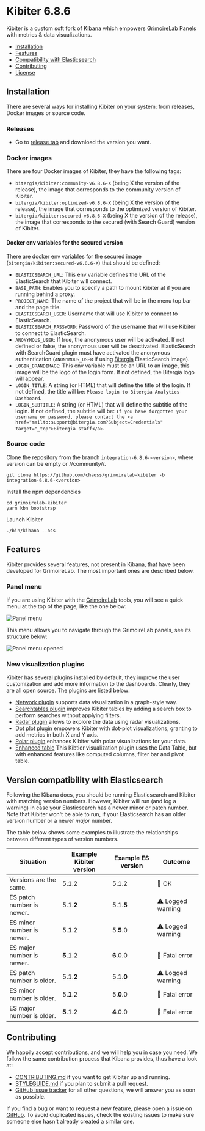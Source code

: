 # Kibiter 6.8.6

Kibiter is a custom soft fork of [Kibana](https://github.com/elastic/kibana) which empowers [GrimoireLab](https://chaoss.github.io/grimoirelab/) Panels with metrics & data visualizations.

- [Installation](#installation)
- [Features](#features)
- [Compatibility with Elasticsearch](#compatibility-with-elasticsearch)
- [Contributing](#contributing)
- [License](#license)

## Installation

There are several ways for installing Kibiter on your system: from releases, Docker images or source code.

### Releases

- Go to [release tab](https://github.com/chaoss/grimoirelab-kibiter/releases) and download the version you want.

### Docker images

There are four Docker images of Kibiter, they have the following tags:

- `bitergia/kibiter:community-v6.8.6-X` (being X the version of the release), the image that corresponds to the community version of Kibiter.
- `bitergia/kibiter:optimized-v6.8.6-X` (being X the version of the release), the image that corresponds to the optimized version of Kibiter.
- `bitergia/kibiter:secured-v6.8.6-X` (being X the version of the release), the image that corresponds to the secured (with Search Guard) version of Kibiter.

#### Docker env variables for the secured version

There are docker env variables for the secured image (`bitergia/kibiter:secured-v6.8.6-X`) that should be defined:

- `ELASTICSEARCH_URL`: This env variable defines the URL of the ElasticSearch that Kibiter will connect.
- `BASE_PATH`: Enables you to specify a path to mount Kibiter at if you are running behind a proxy.
- `PROJECT_NAME`: The name of the project that will be in the menu top bar and the page title.
- `ELASTICSEARCH_USER`: Username that will use Kibiter to connect to ElasticSearch.
- `ELASTICSEARCH_PASSWORD`: Password of the username that will use Kibiter to connect to ElasticSearch.
- `ANONYMOUS_USER`: If true, the anonymous user will be activated. If not defined or false, the anonymous user will be deactivated. ElasticSearch with SearchGuard plugin must have activated the anonymous authentication (`ANONYMOUS_USER` if using [Bitergia](https://github.com/Bitergia/elasticsearch) ElasticSearch image).
- `LOGIN_BRANDIMAGE`: This env variable must be an URL to an image, this image will be the logo of the login form. If not defined, the Bitergia logo will appear.
- `LOGIN_TITLE`: A string (or HTML) that will define the title of the login. If not defined, the title will be: `Please login to Bitergia Analytics Dashboard`.
- `LOGIN_SUBTITLE`: A string (or HTML) that will define the subtitle of the login. If not defined, the subtitle will be: `If you have forgotten your username or password, please contact the <a href="mailto:support@bitergia.com?Subject=Credentials" target="_top">Bitergia staff</a>`.

### Source code

Clone the repository from the branch `integration-6.8.6-<version>`, where version can be empty or //community//.
```
git clone https://github.com/chaoss/grimoirelab-kibiter -b integration-6.8.6-<version>
```

Install the npm dependencies

```
cd grimoirelab-kibiter
yarn kbn bootstrap
```

Launch Kibiter
```
./bin/kibana --oss
```

## Features

Kibiter provides several features, not present in Kibana, that have been developed for GrimoireLab. The most important ones are described below.

### Panel menu

If you are using Kibiter with the [GrimoireLab](https://chaoss.github.io/grimoirelab/) tools, you will see a quick menu at the top of the page, like the one below:

<img alt="Panel menu" src="https://i.imgur.com/6hO4aEV.png">


This menu allows you to navigate through the GrimoireLab panels, see its structure below:

<img alt="Panel menu opened" src="https://i.imgur.com/9yimD9m.png">

### New visualization plugins

Kibiter has several plugins installed by default, they improve the user customization and add more information to the dashboards. Clearly, they are all open source. The plugins are listed below:

- [Network plugin](https://github.com/dlumbrer/kbn_network) supports data visualization in a graph-style way.
- [Searchtables plugin](https://github.com/dlumbrer/kbn_searchtables) improves Kibiter tables by adding a search box to perform searches without applying filters.
- [Radar plugin](https://github.com/dlumbrer/kbn_radar) allows to explore the data using radar visualizations.
- [Dot plot plugin](https://github.com/dlumbrer/kbn_dotplot) empowers Kibiter with dot-plot visualizations, granting  to add metrics in both X and Y axis.
- [Polar plugin](https://github.com/dlumbrer/kbn_network) enhances Kibiter with polar visualizations for your data.
- [Enhanced table](https://github.com/fbaligand/kibana-enhanced-table) This Kibtier visualization plugin uses the Data Table, but with enhanced features like computed columns, filter bar and pivot table.

## Version compatibility with Elasticsearch

Following the Kibana docs, you should be running Elasticsearch and Kibiter with matching version numbers. However, Kibiter will run (and log a warning) in case your Elasticsearch has a newer minor or patch number. 
Note that Kibiter won't be able to run, if your Elasticsearch has an older version number or a newer _major_ number. 

The table below shows some examples to illustrate the relationships between different types of version numbers.

| Situation                 | Example Kibiter version     | Example ES version | Outcome |
| ------------------------- | -------------------------- |------------------- | ------- |
| Versions are the same.    | 5.1.2                      | 5.1.2              | 💚 OK      |
| ES patch number is newer. | 5.1.__2__                  | 5.1.__5__          | ⚠️ Logged warning      |
| ES minor number is newer. | 5.__1__.2                  | 5.__5__.0          | ⚠️ Logged warning      |
| ES major number is newer. | __5__.1.2                  | __6__.0.0          | 🚫 Fatal error      |
| ES patch number is older. | 5.1.__2__                  | 5.1.__0__          | ⚠️ Logged warning      |
| ES minor number is older. | 5.__1__.2                  | 5.__0__.0          | 🚫 Fatal error      |
| ES major number is older. | __5__.1.2                  | __4__.0.0          | 🚫 Fatal error      |

## Contributing

We happily accept contributions, and we will help you in case you need. We follow the same contribution process that Kibana provides, thus have a look at:

- [CONTRIBUTING.md](CONTRIBUTING.md) if you want to get Kibiter up and running.
- [STYLEGUIDE.md](STYLEGUIDE.md) if you plan to submit a pull request.
- [GitHub issue tracker](https://github.com/chaoss/grimoirelab-kibiter/issues) for all other questions, we will answer you as soon as possible.

If you find a bug or want to request a new feature, please open a issue on [GitHub](https://github.com/chaoss/grimoirelab-kibiter/issues). To avoid duplicated issues, check the existing issues to make sure someone else hasn't already created a similar one.